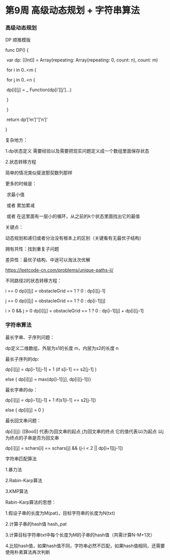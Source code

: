 # 第9周 高级动态规划 + 字符串算法



### 高级动态规划

DP 顺推模版

func DP() {

​	var dp: [[Int]] = Array(repeating: Array(repeating: 0, count: n), count: m)

​	for i in 0..<m {

​		for j in 0..<n {

​			dp[i][j] = _ Function(dp[i’][j’]…)

​		}

​	}

​	return dp‘[’m‘]’‘[’n’]‘

}



复杂地方：

 1.dp状态定义 需要经验以及需要把现实问题定义成一个数组里面保存状态

 2.状态转移方程  

   简单的情况类似斐波那契数列那样

   更多的时候是： 

​     求最小值 

​    或者 累加累减 

​    或者 在这里面有一层小的循环，从之前的k个状态里面找出它的最值



关键点：

  动态规划和递归或者分治没有根本上的区别（关键看有无最优子结构）

 拥有共性：找到重复子问题



 差异性：最优子结构、中途可以淘汰次优解





https://leetcode-cn.com/problems/unique-paths-ii/

不同路径2的状态转移方程：

i == 0  dp[i][j] = obstacleGrid == 1 ? 0 : dp[i][j-1]

j == 0  dp[i][j] = obstacleGrid == 1 ? 0 : dp[i-1][j]

i > 0 && j > 0 dp[i][j] = obstacleGrid == 1 ? 0 : dp[i-1][j] + dp[i][j-1]





### 字符串算法



最长字串、子序列问题：

dp定义二维数组，外层为s1的长度 m，内层为s2的长度 n

最长子序列的dp:

  dp[i][j] = dp[i-1][j-1] + 1  (if s[i-1] == s2[j-1] )

  else { dp[i][j] = max(dp[i-1][j], dp[i][j-1])}



最长字串的dp：

  dp[i][j] = dp[i-1][j-1] + 1  if(s1[i-1] == s2[j-1])

  else { dp[i][j] = 0 }



最长回文串问题：

 dp[i][j]: [[Bool]] 代表i为回文串的起点 j为回文串的终点 它的值代表以i为起点 以j为终点的子串是否为回文串

 dp[i][j] = schars[i] == schars[j] && (j-i < 2 || dp[i+1][j-1])



字符串匹配算法

 1.暴力法

 2.Rabin-Karp算法

 3.KMP算法



Rabin-Karp算法的思想：

1.假设子串的长度为M(pat)，目标字符串的长度为N(txt)

2.计算子串的hash值 hash_pat

3.计算目标字符串txt中每个长度为M的子串的hash值（共需计算N-M+1次）

4.比较hash值，如果hash值不同，字符串必然不匹配，如果hash值相同，还需要使用朴素算法再次判断